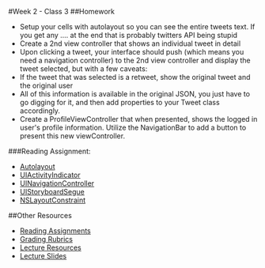#Week 2 - Class 3
##Homework
* Setup your cells with autolayout so you can see the entire tweets text. If you get any .... at the end that is probably twitters API being stupid
* Create a 2nd view controller that shows an individual tweet in detail
* Upon clicking a tweet, your interface should push (which means you need a navigation controller) to the 2nd view controller and display the tweet selected, but with a few caveats:
* If the tweet that was selected is a retweet, show the original tweet and the original user
* All of this information is available in the original JSON, you just have to go digging for it, and then add properties to your Tweet class accordingly.
* Create a ProfileViewController that when presented, shows the logged in user's profile information. Utilize the NavigationBar to add a button to present this new viewController.

###Reading Assignment:
* [Autolayout](https://developer.apple.com/library/watchos/documentation/UserExperience/Conceptual/AutolayoutPG/Introduction/Introduction.html)
* [UIActivityIndicator](https://developer.apple.com/library/ios/documentation/UIKit/Reference/UIActivityIndicatorView_Class/index.html)
* [UINavigationController](https://developer.apple.com/library/ios/documentation/UIKit/Reference/UINavigationController_Class/index.html)
* [UIStoryboardSegue](https://developer.apple.com/library/ios/documentation/UIKit/Reference/UIStoryboardSegue_Class/)
* [NSLayoutConstraint](https://developer.apple.com/library/mac/documentation/AppKit/Reference/NSLayoutConstraint_Class/index.html)

##Other Resources
* [Reading Assignments](../../Resources/ra-grading-standard/)
* [Grading Rubrics](../../Resources/)
* [Lecture Resources](lecture/)
* [Lecture Slides](https://www.icloud.com/keynote/000rVCPV9Ae_QmwKtCm-I-XHw#Week2-Class3)
